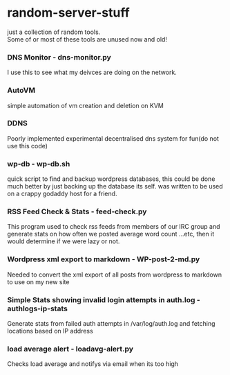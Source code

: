 # random-server-stuff
just a collection of random tools.  
Some of or most of these tools are unused now and old!  

### DNS Monitor - dns-monitor.py

I use this to see what my deivces are doing on the network.  

### AutoVM

simple automation of vm creation and deletion on KVM  

### DDNS

Poorly implemented experimental decentralised dns system for fun(do not use this code)  

### wp-db - wp-db.sh

quick script to find and backup wordpress databases, this could be done much better by just backing up the database its self.
was written to be used on a crappy godaddy host for a friend.  

### RSS Feed Check & Stats - feed-check.py

This program used to check rss feeds from members of our IRC group and generate stats on how often we posted average word count ...etc, then it would determine if we were lazy or not.  

### Wordpress xml export to markdown - WP-post-2-md.py

Needed to convert the xml export of all posts from wordpress to markdown to use on my new site  

### Simple Stats showing invalid login attempts in auth.log - authlogs-ip-stats

Generate stats from failed auth attempts in /var/log/auth.log and fetching locations based on IP address  

### load average alert - loadavg-alert.py

Checks load average and notifys via email when its too high
